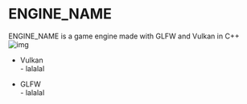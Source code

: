 # ENGINE_NAME

ENGINE_NAME is a game engine made with GLFW and Vulkan in C++  
![img](https://www.cdcraee.it/wp-content/themes/wp-bootstrap-starter-child/img/logo.svg")  

* Vulkan  
      - lalalal

* GLFW  
      - lalalal
